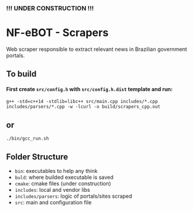 ### !!! UNDER CONSTRUCTION !!!

# NF-eBOT - Scrapers
Web scraper responsible to extract relevant news in Brazilian government portals.

## To build
#### First create ```src/config.h``` with ```src/config.h.dist``` template and run:
`g++ -std=c++14 -stdlib=libc++ src/main.cpp includes/*.cpp includes/parsers/*.cpp -w -lcurl -o build/scrapers_cpp.out`

## or
`./bin/gcc_run.sh`

## Folder Structure

* `bin`: executables to help any think
* `buld`: where builded executable is saved
* `cmake`: cmake files (under construction)
* `includes`: local and vendor libs
* `includes/parsers`: logic of portals/sites scraped
* `src`: main and configuration file
